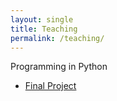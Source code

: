 ```yaml
---
layout: single
title: Teaching
permalink: /teaching/
---
```


Programming in Python  
* [Final Project](project.pdf)
